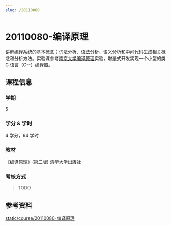 ```yaml
---
slug: /20110080
---
```


# 20110080-编译原理

讲解编译系统的基本概念；词法分析、语法分析、语义分析和中间代码生成相关概念和分析方法。实验课参考[南京大学编译原理](https://cs.nju.edu.cn/changxu/2_compiler/index.html)实验，增量式开发实现一个小型的类 C 语言（C--）编译器。

## 课程信息

### 学期

5

### 学分 & 学时

4 学分，64 学时

### 教材

《编译原理》(第二版) 清华大学出版社

### 考核方式

> TODO

## 参考资料

[static/course/20110080-编译原理](https://github.com/rurumuri/ysuse-2022/tree/master/static/course/20110080-%E7%BC%96%E8%AF%91%E5%8E%9F%E7%90%86)